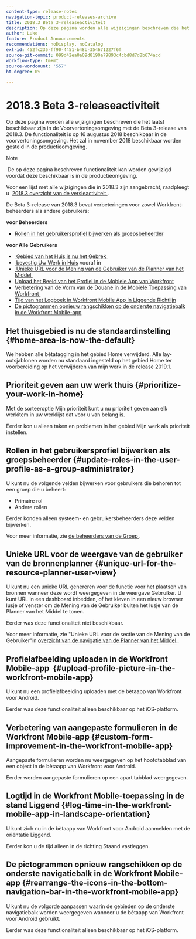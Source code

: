 ```yaml
---
content-type: release-notes
navigation-topic: product-releases-archive
title: 2018.3 Beta 3-releaseactiviteit
description: Op deze pagina worden alle wijzigingen beschreven die het laatst beschikbaar zijn in de Voorvertoningsomgeving met de Beta 3-release van 2018.3. De functionaliteit is op 16 augustus 2018 beschikbaar in de voorvertoningsomgeving. Het zal in november 2018 beschikbaar worden gesteld in de productieomgeving.
author: Luke
feature: Product Announcements
recommendations: noDisplay, noCatalog
exl-id: 452fc235-ff90-4451-b48b-354671227f6f
source-git-commit: 099d42ea0a09d8190a79893c4cbd8d7d8b674acd
workflow-type: tm+mt
source-wordcount: '557'
ht-degree: 0%

---
```


# 2018.3 Beta 3-releaseactiviteit

Op deze pagina worden alle wijzigingen beschreven die het laatst beschikbaar zijn in de Voorvertoningsomgeving met de Beta 3-release van 2018.3. De functionaliteit is op 16 augustus 2018 beschikbaar in de voorvertoningsomgeving. Het zal in november 2018 beschikbaar worden gesteld in de productieomgeving.

>[!NOTE]
>
> De op deze pagina beschreven functionaliteit kan worden gewijzigd voordat deze beschikbaar is in de productieomgeving.

Voor een lijst met alle wijzigingen die in 2018.3 zijn aangebracht, raadpleegt u  [&#x200B; 2018.3 overzicht van de versieactiviteit &#x200B;](../../../../product-announcements/product-releases/quarterly-release-archive/2018.3-release-activity/2018-3-release-activity-overview.md).

De Beta 3-release van 2018.3 bevat verbeteringen voor zowel Workfront-beheerders als andere gebruikers:

**voor Beheerders**

* [Rollen in het gebruikersprofiel bijwerken als groepsbeheerder](#update-roles-in-the-user-profile-as-a-group-administrator)

**voor Alle Gebruikers**

* [&#x200B; Gebied van het Huis is nu het Gebrek &#x200B;](#home-area-is-now-the-default)
* [&#x200B; bevestig Uw Werk in Huis &#x200B;](#prioritize-your-work-in-home) vooraf in
* [&#x200B; Unieke URL voor de Mening van de Gebruiker van de Planner van het Middel &#x200B;](#unique-url-for-the-resource-planner-user-view)
* [&#x200B; Upload het Beeld van het Profiel in de Mobiele App van Workfront &#x200B;](#upload-profile-picture-in-the-workfront-mobile-app) 
* [&#x200B; Verbetering van de Vorm van de Douane in de Mobiele Toepassing van Workfront &#x200B;](#custom-form-improvement-in-the-workfront-mobile-app)
* [&#x200B; Tijd van het Logboek in Workfront Mobile App in Liggende Richtlijn &#x200B;](#log-time-in-the-workfront-mobile-app-in-landscape-orientation)
* [De pictogrammen opnieuw rangschikken op de onderste navigatiebalk in de Workfront Mobile-app](#rearrange-the-icons-in-the-bottom-navigation-bar-in-the-workfront-mobile-app)

## Het thuisgebied is nu de standaardinstelling {#home-area-is-now-the-default}

We hebben alle bètatagging in het gebied Home verwijderd. Alle lay-outsjablonen worden nu standaard ingesteld op het gebied Home ter voorbereiding op het verwijderen van mijn werk in de release 2019.1.

## Prioriteit geven aan uw werk thuis {#prioritize-your-work-in-home}

Met de sorteeroptie Mijn prioriteit kunt u nu prioriteit geven aan elk werkitem in uw werklijst dat voor u van belang is.

Eerder kon u alleen taken en problemen in het gebied Mijn werk als prioriteit instellen.

## Rollen in het gebruikersprofiel bijwerken als groepsbeheerder {#update-roles-in-the-user-profile-as-a-group-administrator}

U kunt nu de volgende velden bijwerken voor gebruikers die behoren tot een groep die u beheert:

* Primaire rol
* Andere rollen

Eerder konden alleen systeem- en gebruikersbeheerders deze velden bijwerken. 

Voor meer informatie, zie [&#x200B; de beheerders van de Groep &#x200B;](../../../../administration-and-setup/manage-groups/group-roles/group-administrators.md).

## Unieke URL voor de weergave van de gebruiker van de bronnenplanner {#unique-url-for-the-resource-planner-user-view}

U kunt nu een unieke URL genereren voor de functie voor het plaatsen van bronnen wanneer deze wordt weergegeven in de weergave Gebruiker. U kunt URL in een dashboard inbedden, of het kleven in een nieuw browser lusje of venster om de Mening van de Gebruiker buiten het lusje van de Planner van het Middel te tonen.

Eerder was deze functionaliteit niet beschikbaar.

Voor meer informatie, zie &quot;Unieke URL voor de sectie van de Mening van de Gebruiker&quot;in [&#x200B; overzicht van de navigatie van de Planner van het Middel &#x200B;](../../../../resource-mgmt/resource-planning/resource-planner-navigation.md).

## Profielafbeelding uploaden in de Workfront Mobile-app  {#upload-profile-picture-in-the-workfront-mobile-app}

U kunt nu een profielafbeelding uploaden met de bètaapp van Workfront voor Android.

Eerder was deze functionaliteit alleen beschikbaar op het iOS-platform. 

<!--
<p data-mc-conditions="QuicksilverOrClassic.Draft mode">For more information, see .</p>
-->

## Verbetering van aangepaste formulieren in de Workfront Mobile-app {#custom-form-improvement-in-the-workfront-mobile-app}

Aangepaste formulieren worden nu weergegeven op het hoofdtabblad van een object in de bètaapp van Workfront voor Android.

Eerder werden aangepaste formulieren op een apart tabblad weergegeven.

<!--
<p data-mc-conditions="QuicksilverOrClassic.Draft mode">For more information, see the "Editing Custom Forms" section in .</p>
-->

## Logtijd in de Workfront Mobile-toepassing in de stand Liggend {#log-time-in-the-workfront-mobile-app-in-landscape-orientation}

U kunt zich nu in de bètaapp van Workfront voor Android aanmelden met de oriëntatie Liggend.

Eerder kon u de tijd alleen in de richting Staand vastleggen.

<!--
<p data-mc-conditions="QuicksilverOrClassic.Draft mode">For more information, see </p>
-->

## De pictogrammen opnieuw rangschikken op de onderste navigatiebalk in de Workfront Mobile-app {#rearrange-the-icons-in-the-bottom-navigation-bar-in-the-workfront-mobile-app}

U kunt nu de volgorde aanpassen waarin de gebieden op de onderste navigatiebalk worden weergegeven wanneer u de bètaapp van Workfront voor Android gebruikt.

Eerder was deze functionaliteit alleen beschikbaar op het iOS-platform.

<!--
<p data-mc-conditions="QuicksilverOrClassic.Draft mode">For more information, see .</p>
-->
